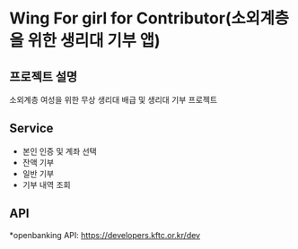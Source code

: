 # Wing For girl for Contributor(소외계층을 위한 생리대 기부 앱)
## 프로젝트 설명 
 소외계층 여성을 위한 무상 생리대 배급 및 생리대 기부 프로젝트 
## Service
* 본인 인증 및 계좌 선택 
* 잔액 기부 
* 일반 기부 
* 기부 내역 조회 
## API 
*openbanking API: https://developers.kftc.or.kr/dev



